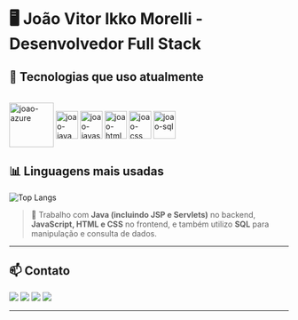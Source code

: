 # 🖥️ João Vitor Ikko Morelli - Desenvolvedor Full Stack

## 🚀 Tecnologias que uso atualmente

<div style="display: inline_block"><br>
  <img align="center" alt="joao-azure" height="80" width="80" src="https://cdn.jsdelivr.net/gh/devicons/devicon/icons/azure/azure-original-wordmark.svg">
  <img align="center" alt="joao-java" height="50" width="40" src="https://cdn.jsdelivr.net/gh/devicons/devicon/icons/java/java-original-wordmark.svg">
  <img align="center" alt="joao-javascript" height="50" width="40" src="https://cdn.jsdelivr.net/gh/devicons/devicon/icons/javascript/javascript-original.svg">
  <img align="center" alt="joao-html" height="50" width="40" src="https://cdn.jsdelivr.net/gh/devicons/devicon/icons/html5/html5-original-wordmark.svg">
  <img align="center" alt="joao-css" height="50" width="40" src="https://cdn.jsdelivr.net/gh/devicons/devicon/icons/css3/css3-original-wordmark.svg">
  <img align="center" alt="joao-sql" height="50" width="40" src="https://cdn.jsdelivr.net/gh/devicons/devicon/icons/mysql/mysql-original-wordmark.svg">
</div>

## 📊 Linguagens mais usadas

![Top Langs](https://github-readme-stats.vercel.app/api/top-langs/?username=joaovim1&layout=compact&theme=radical)

> 💼 Trabalho com **Java (incluindo JSP e Servlets)** no backend, **JavaScript, HTML e CSS** no frontend, e também utilizo **SQL** para manipulação e consulta de dados.

---

## 📫 Contato

<div>
  <a href="mailto:joaovim1999@gmail.com"><img src="https://img.shields.io/badge/-Gmail-%23333?style=for-the-badge&logo=gmail&logoColor=white"></a>
  <a href="https://www.linkedin.com/in/joão-vitor-ikko-morelli-16a18b196/"><img src="https://img.shields.io/badge/-LinkedIn-%230077B5?style=for-the-badge&logo=linkedin&logoColor=white"></a>
  <a href="https://www.facebook.com/joaovitorim/"><img src="https://img.shields.io/badge/Facebook-1877F2?style=for-the-badge&logo=facebook&logoColor=white"></a>
  <a href="https://drive.google.com/file/d/12o6dy9RGBDPV9jNtqRA300kW84MCfpMu/view?usp=sharing"><img src="https://img.shields.io/badge/-Curr%C3%ADculo-%23EA4335?style=for-the-badge&logo=resume&logoColor=white"></a>
</div>

---
